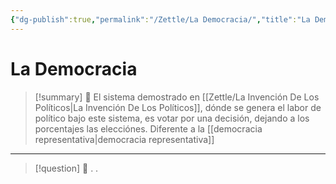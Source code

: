 ```yaml
---
{"dg-publish":true,"permalink":"/Zettle/La Democracia/","title":"La Democracia","tags":["ZeType/Idea"],"updated":"2023-09-26T11:05:53.382-05:00"}
---
```



# La Democracia

> [!summary] 🧠
> El sistema demostrado en [[Zettle/La Invención De Los Políticos\|La Invención De Los Políticos]], dónde se genera el labor de político bajo este sistema, es votar por una decisión, dejando a los porcentajes las elecciónes.
> Diferente a la [[democracia representativa\|democracia representativa]]

- - - 
> [!question] 🔗
> .
> .
